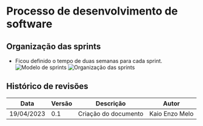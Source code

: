 
# Processo de desenvolvimento de software

## Organização das sprints
- Ficou definido o tempo de duas semanas para cada sprint.
![Modelo de sprints](https://www.laboneconsultoria.com.br/wp-content/uploads/2021/07/Tipos-de-Sprints-1-1024x795.png)
![Organização das sprints](https://i.ibb.co/MPvM7hy/1.jpg)

## Histórico de revisões

| Data | Versão | Descrição | Autor |
|---|---|---|---|
| 19/04/2023 | 0.1 | Criação do documento | Kaio Enzo Melo 